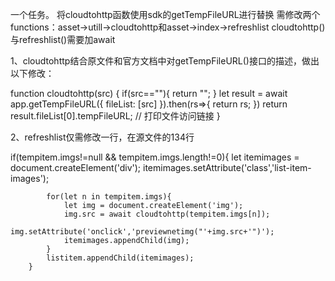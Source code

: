 一个任务。
将cloudtohttp函数使用sdk的getTempFileURL进行替换
需修改两个functions：asset->utill->cloudtohttp和asset->index->refreshlist
cloudtohttp()与refreshlist()需要加await

1、cloudtohttp结合原文件和官方文档中对getTempFileURL()接口的描述，做出以下修改：

function cloudtohttp(src) {
    if(src==""){
        return "";
    }
    let result = await app.getTempFileURL({
            fileList: [src]
    }).then(rs=>{
        return rs;
    })
    return result.fileList[0].tempFileURL; // 打印文件访问链接
}

2、refreshlist仅需修改一行，在源文件的134行

if(tempitem.imgs!=null && tempitem.imgs.length!=0){
            let itemimages = document.createElement('div');
            itemimages.setAttribute('class','list-item-images');

            for(let n in tempitem.imgs){
                let img = document.createElement('img');
                img.src = await cloudtohttp(tempitem.imgs[n]);
                img.setAttribute('onclick','previewnetimg("'+img.src+'")');
                itemimages.appendChild(img);
            }
            listitem.appendChild(itemimages);
        }
